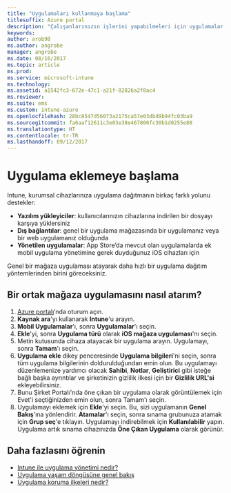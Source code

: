 ```yaml
---
title: "Uygulamaları kullanmaya başlama"
titlesuffix: Azure portal
description: "Çalışanlarınızın işlerini yapabilmeleri için uygulamalar bulun ve bunları cihazlara ekleyin."
keywords: 
author: arob98
ms.author: angrobe
manager: angrobe
ms.date: 08/16/2017
ms.topic: article
ms.prod: 
ms.service: microsoft-intune
ms.technology: 
ms.assetid: a1542fc3-672e-47c1-a21f-82826a2f8ac4
ms.reviewer: 
ms.suite: ems
ms.custom: intune-azure
ms.openlocfilehash: 28bc8547d56073a2175ca57e03dbd9b94fc03ba9
ms.sourcegitcommit: fa6aaf12611c3e03e38e467806fc30b1d0255e88
ms.translationtype: HT
ms.contentlocale: tr-TR
ms.lasthandoff: 09/12/2017
---
```

# <a name="get-started-with-adding-apps"></a>Uygulama eklemeye başlama

Intune, kurumsal cihazlarınıza uygulama dağıtmanın birkaç farklı yolunu destekler:

* **Yazılım yükleyiciler**: kullanıcılarınızın cihazlarına indirilen bir dosyayı karşıya yüklersiniz
* __Dış bağlantılar__: genel bir uygulama mağazasında bir uygulamanız veya bir web uygulamanız olduğunda
* **Yönetilen uygulamalar**: App Store’da mevcut olan uygulamalarda ek mobil uygulama yönetimine gerek duyduğunuz iOS cihazları için

Genel bir mağaza uygulaması atayarak daha hızlı bir uygulama dağıtım yöntemlerinden birini göreceksiniz.

## <a name="how-do-i-assign-a-public-store-app"></a>Bir ortak mağaza uygulamasını nasıl atarım?

1. [Azure portalı](https://portal.azure.com)’nda oturum açın.
2. **Kaynak ara**'yı kullanarak **Intune**'u arayın.
3. **Mobil Uygulamalar**'ı, sonra **Uygulamalar**'ı seçin.
4. **Ekle**'yi, sonra **Uygulama türü** olarak **iOS mağaza uygulaması**'nı seçin.
5. Metin kutusunda cihaza atayacak bir uygulama arayın. Uygulamayı, sonra **Tamam**'ı seçin.
6. **Uygulama ekle** dikey penceresinde **Uygulama bilgileri**'ni seçin, sonra tüm uygulama bilgilerinin doldurulduğundan emin olun. Bu uygulamayı düzenlemenize yardımcı olacak **Sahibi**, **Notlar**, **Geliştirici** gibi isteğe bağlı başka ayrıntılar ve şirketinizin gizlilik ilkesi için bir **Gizlilik URL'si** ekleyebilirsiniz.
7. Bunu Şirket Portalı'nda öne çıkan bir uygulama olarak görüntülemek için Evet'i seçtiğinizden emin olun, sonra Tamam'ı seçin.
8. Uygulamayı eklemek için **Ekle**'yi seçin. Bu, sizi uygulamanın **Genel Bakış**'ına yönlendirir. **Atamalar**'ı seçin, sonra sınama grubunuza atamak için **Grup seç**'e tıklayın. Uygulamayı indirebilmek için **Kullanılabilir** yapın. Uygulama artık sınama cihazınızda **Öne Çıkan Uygulama** olarak görünür.

## <a name="learn-more"></a>Daha fazlasını öğrenin

* [Intune ile uygulama yönetimi nedir?](app-management.md)
* [Uygulama yaşam döngüsüne genel bakış](app-lifecycle.md)
* [Uygulama koruma ilkeleri nedir?](app-protection-policy.md)
